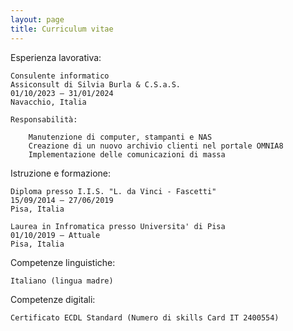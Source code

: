 ```yaml
---
layout: page
title: Curriculum vitae
---
```


Esperienza lavorativa:

    Consulente informatico
    Assiconsult di Silvia Burla & C.S.a.S.
    01/10/2023 – 31/01/2024
    Navacchio, Italia

    Responsabilità:

        Manutenzione di computer, stampanti e NAS
        Creazione di un nuovo archivio clienti nel portale OMNIA8
        Implementazione delle comunicazioni di massa

Istruzione e formazione:

    Diploma presso I.I.S. "L. da Vinci - Fascetti"
    15/09/2014 – 27/06/2019
    Pisa, Italia

    Laurea in Infromatica presso Universita' di Pisa
    01/10/2019 – Attuale
    Pisa, Italia

Competenze linguistiche:

    Italiano (lingua madre)

Competenze digitali:

    Certificato ECDL Standard (Numero di skills Card IT 2400554)

